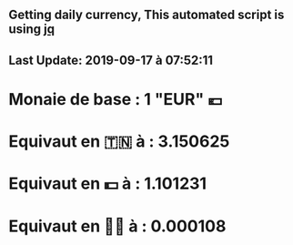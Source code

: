 ## Getting daily currency, This automated script is using [jq](https://stedolan.github.io/jq/)
## Last Update:  2019-09-17 à 07:52:11
 # Monaie de base : 1 "EUR" 💶 
 # Equivaut en 🇹🇳 à :  3.150625 
 # Equivaut en 💵 à : 1.101231
 # Equivaut en 🐱‍💻 à :  0.000108
